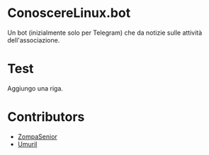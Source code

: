 # ConoscereLinux.bot
Un bot (inizialmente solo per Telegram) che da notizie sulle attività dell'associazione.

# Test
Aggiungo una riga.

# Contributors
  - [ZompaSenior](https://github.com/ZompaSenior)
  - [Umuril](https://github.com/Umuril)
